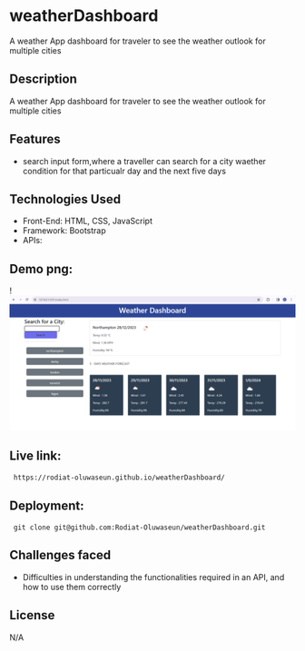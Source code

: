 # weatherDashboard
A weather App dashboard for traveler to see the weather outlook for multiple cities



## Description
A weather App dashboard for traveler to see the weather outlook for multiple cities


## Features
- search input form,where a traveller can search for a city waether condition for that particualr day and the next five days

## Technologies Used
- Front-End: HTML, CSS, JavaScript
- Framework: Bootstrap
- APIs: 
  
## Demo png:
!
![Alt text](image.png)
  
## Live link:
```
 https://rodiat-oluwaseun.github.io/weatherDashboard/
```
## Deployment:
```
 git clone git@github.com:Rodiat-Oluwaseun/weatherDashboard.git
```

## Challenges faced
- Difficulties in understanding the functionalities required in an API, and how to use them correctly


## License
N/A
